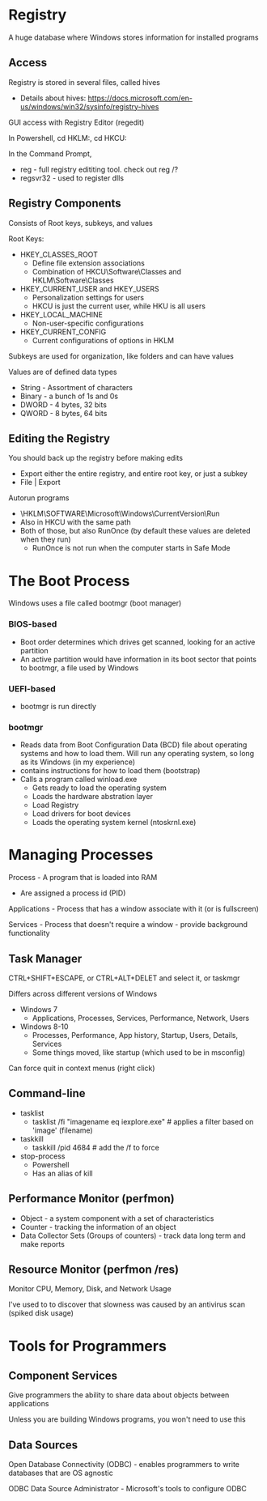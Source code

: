 # Registry

A huge database where Windows stores information for installed programs

## Access

Registry is stored in several files, called hives

* Details about hives: https://docs.microsoft.com/en-us/windows/win32/sysinfo/registry-hives

GUI access with Registry Editor (regedit)

In Powershell, cd HKLM:, cd HKCU:

In the Command Prompt,

* reg - full registry edititing tool. check out reg /?
* regsvr32 - used to register dlls

## Registry Components

Consists of Root keys, subkeys, and values

Root Keys: 

* HKEY_CLASSES_ROOT
  * Define file extension associations
  * Combination of HKCU\Software\Classes and HKLM\Software\Classes
* HKEY_CURRENT_USER and HKEY_USERS
  * Personalization settings for users
  * HKCU is just the current user, while HKU is all users
* HKEY_LOCAL_MACHINE
  * Non-user-specific configurations
* HKEY_CURRENT_CONFIG
  * Current configurations of options in HKLM

Subkeys are used for organization, like folders and can have values

Values are of defined data types

* String - Assortment of characters
* Binary - a bunch of 1s and 0s
* DWORD - 4 bytes, 32 bits
* QWORD - 8 bytes, 64 bits

## Editing the Registry

You should back up the registry before making edits

* Export either the entire registry, and entire root key, or just a subkey
* File | Export

Autorun programs

* \HKLM\SOFTWARE\Microsoft\Windows\CurrentVersion\Run
* Also in HKCU with the same path
* Both of those, but also RunOnce (by default these values are deleted when they run)
  * RunOnce is not run when the computer starts in Safe Mode

# The Boot Process

Windows uses a file called bootmgr (boot manager)

### BIOS-based

* Boot order determines which drives get scanned, looking for an active partition
* An active partition would have information in its boot sector that points to bootmgr, a file used by Windows

### UEFI-based

* bootmgr is run directly

### bootmgr

* Reads data from Boot Configuration Data (BCD) file about operating systems and how to load them. Will run any operating system, so long as its Windows (in my experience)
* contains instructions for how to load them (bootstrap)
* Calls a program called winload.exe
  * Gets ready to load the operating system
  * Loads the hardware abstration layer
  * Load Registry
  * Load drivers for boot devices
  * Loads the operating system kernel (ntoskrnl.exe)

# Managing Processes

Process - A program that is loaded into RAM

* Are assigned a process id (PID)

Applications - Process that has a window associate with it (or is fullscreen)

Services - Process that doesn't require a window - provide background functionality

## Task Manager

CTRL+SHIFT+ESCAPE, or CTRL+ALT+DELET and select it, or taskmgr

Differs across different versions of Windows

* Windows 7
  * Applications, Processes, Services, Performance, Network, Users
* Windows 8-10
  * Processes, Performance, App history, Startup, Users, Details, Services
  * Some things moved, like startup (which used to be in msconfig)

Can force quit in context menus (right click)

## Command-line

* tasklist
  * tasklist /fi "imagename eq iexplore.exe"    # applies a filter based on 'image' (filename)
* taskkill
  * taskkill /pid 4684     # add the /f to force
* stop-process
  * Powershell
  * Has an alias of kill


## Performance Monitor (perfmon)

* Object - a system component with a set of characteristics
* Counter - tracking the information of an object
* Data Collector Sets (Groups of counters) - track data long term and make reports

## Resource Monitor (perfmon /res)

Monitor CPU, Memory, Disk, and Network Usage

I've used to to discover that slowness was caused by an antivirus scan (spiked disk usage)

# Tools for Programmers

## Component Services

Give programmers the ability to share data about objects between applications

Unless you are building Windows programs, you won't need to use this

## Data Sources

Open Database Connectivity (ODBC) - enables programmers to write databases that are OS agnostic

ODBC Data Source Administrator - Microsoft's tools to configure ODBC